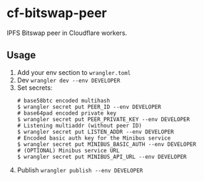 # cf-bitswap-peer

IPFS Bitswap peer in Cloudflare workers.

## Usage

1. Add your env section to `wrangler.toml`
2. Dev `wrangler dev --env DEVELOPER`
3. Set secrets:
    ```console
    # base58btc encoded multihash
    $ wrangler secret put PEER_ID --env DEVELOPER
    # base64pad encoded private key
    $ wrangler secret put PEER_PRIVATE_KEY --env DEVELOPER
    # Listening multiaddr (without peer ID)
    $ wrangler secret put LISTEN_ADDR --env DEVELOPER
    # Encoded basic auth key for the Minibus service
    $ wrangler secret put MINIBUS_BASIC_AUTH --env DEVELOPER
    # (OPTIONAL) Minibus service URL
    $ wrangler secret put MINIBUS_API_URL --env DEVELOPER
    ```
4. Publish `wrangler publish --env DEVELOPER`
